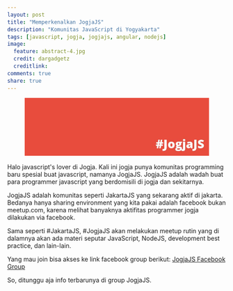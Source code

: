 ```yaml
---
layout: post
title: "Memperkenalkan JogjaJS"
description: "Komunitas JavaScript di Yogyakarta"
tags: [javascript, jogja, jogjajs, angular, nodejs]
image:
  feature: abstract-4.jpg
  credit: dargadgetz
  creditlink: 
comments: true
share: true
---
```


<figure>
  <img src="/images/memperkenalkan-jogjajs/jogjajs-initial-banner.jpg" />
</figure>

Halo javascript's lover di Jogja. Kali ini jogja punya komunitas programming baru spesial buat javascript, namanya JogjaJS. JogjaJS adalah wadah buat para programmer javascript yang berdomisili di jogja dan sekitarnya. <!-- more -->

JogjaJS adalah komunitas seperti ‪JakartaJS‬ yang sekarang aktif di jakarta.
Bedanya hanya sharing environment yang kita pakai adalah facebook bukan meetup.com, karena melihat banyaknya aktifitas programmer jogja dilakukan via facebook.

Sama seperti #JakartaJS, #JogjaJS akan melakukan meetup rutin yang di dalamnya akan ada materi seputar JavaScript, NodeJS, development best practice, dan lain-lain.

Yang mau join bisa akses ke link facebook group berikut:
<a href="https://www.facebook.com/groups/257473611116032/" target="_blank">JogjaJS Facebook Group</a>

So, ditunggu aja info terbarunya di group JogjaJS.